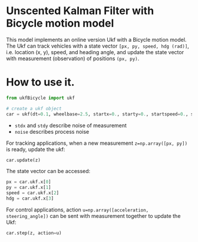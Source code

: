 # Unscented Kalman Filter with Bicycle motion model

This model implements an online version Ukf with a Bicycle motion model. The Ukf can track vehicles with a state vector `[px, py, speed, hdg (rad)]`, i.e. location (x, y), speed, and heading angle, and update the state vector with measurement (observation) of positions `(px, py)`. 

# How to use it.
```python
from ukfBicycle import ukf

# create a ukf object
car = ukf(dt=0.1, wheelbase=2.5, startx=0., starty=0., startspeed=0., starthdg=0., stdx=1.0, stdy=1.0, noise=0.02)
```
* `stdx` and `stdy` describe noise of measurement
* `noise` describes process noise

For tracking applications, when a new measurement `z=np.array([px, py])` is ready, update the ukf:
```python
car.update(z)
```

The state vector can be accessed:
```python
px = car.ukf.x[0]
py = car.ukf.x[1]
speed = car.ukf.x[2]
hdg = car.ukf.x[3]
```

For control applications, action `u=np.array([acceleration, steering_angle])` can be sent with measurement together to update the Ukf:
```python
car.step(z, action=u)
```
